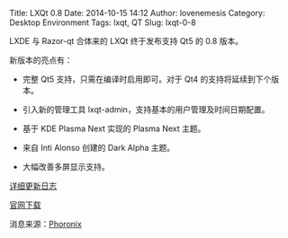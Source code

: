 Title: LXQt 0.8
Date: 2014-10-15 14:12
Author: lovenemesis
Category: Desktop Environment
Tags: lxqt, QT
Slug: lxqt-0-8

LXDE 与 Razor-qt 合体来的 LXQt 终于发布支持 Qt5 的 0.8 版本。

新版本的亮点有：

* 完整 Qt5 支持，只需在编译时启用即可。对于 Qt4
的支持将延续到下个版本。

* 引入新的管理工具 lxqt-admin，支持基本的用户管理及时间日期配置。

* 基于 KDE Plasma Next 实现的 Plasma Next 主题。

* 来自 Inti Alonso 创建的 Dark Alpha 主题。

* 大幅改善多屏显示支持。

[详细更新日志](http://sourceforge.net/p/lxde/mailman/message/32927295/)

[官网下载](http://lxqt.org/)

消息来源：[Phoronix](http://www.phoronix.com/scan.php?page=news\_item&px=MTgxMzc)
